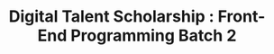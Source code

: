 ---
layout:   certificate
title:    "Digital Talent Scholarship : Front-End Programming Batch 2"
slug:     pro2
category: dts
issuer:   "Kementerian Komunikasi dan Informatika Republik Indonesia"
---